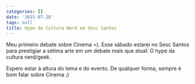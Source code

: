 ```yaml
---
categories: []
date: '2015-07-28'
tags: null
title: Hype da Cultura Nerd em Sesc Santos
---
```


Meu primeiro debate sobre Cinema =). Esse sábado estarei no Sesc Santos para prestigiar a sétima arte em um debate mais que atual: O hype da cultura nerd/geek.

Espero estar à altura do tema e do evento. De qualquer forma, sempre é bom falar sobre Cinema ;)

